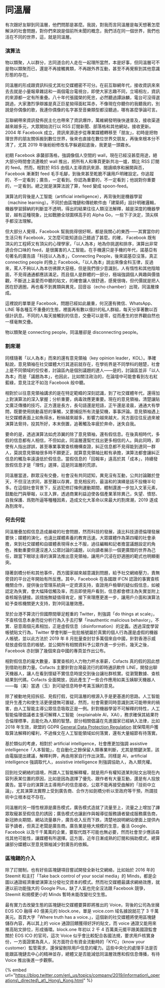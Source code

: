 # 同溫層

有次跟好友聊到同溫層，他們問那是甚麼。我說，對我而言同溫層是每天想著怎麼解決的社會問題，對你們來說是個前所未聞的概念，我們活在同一個世界，我們也活在不同的世界，這，就是同溫層。

### 演算法

物以類聚，人以群分，志同道合的人走在一起理所當然，本是好事，但同溫層可不是物以類聚而已，還是不再接觸異類，不再跟外界互動，甚至不再覺察到其他意識形態的存在。

同溫層的形成跟資訊科技尤其社交媒體密不可分。在前互聯網年代，接收資訊來來去去就是小量報章雜誌和一兩個電台電視台，即使大家志趣不同，立場相左，資訊的來源都一定有所重疊。八十年代張國榮的死忠，必然聽過譚詠麟，電台可沒得選跳過，大家激烈爭辯誰是真正巨星拗得面紅耳赤，不像現在你聽你的我聽我的，別說是你偶像的歌，我連你偶像的名字甚至音樂類型都沒聽過，哪有甚麼爭論可言。

互聯網帶來資訊發佈民主化也帶來了資訊爆炸，萬維網發明後快速普及，接收渠道越來越多元，大眾開始流行以 RSS 訂閱新聞、部落格和其他網站，接收更新。2004 年 Facebook 成立，資訊來源逐步從專業媒體轉移至「朋友」，初時是把物理世界的朋友關係搬到數位世界，後來也直接在數位世界交朋友，再後來根本分不清了，尤其 2019 年後紛紛修改名字躲避起底後，我更是一頭霧水。

初期 Facebook 承襲部落格，強調像個人空間的 wall，現在已經沒甚麼用途，絕大部分時間會流連晚於 wall 推出，把所有人和專頁更新共冶一爐，類比 RSS 訂閱的 feed。然而，相對於 RSS 由個人主導資訊來源、閱讀順序和展開與否，Facebook 漸漸對 feed 毛手毛腳，到後來甚至乾脆不讓用戶明確設定。你追蹤的，不一定看到；廣告，一定看到。你認為重要的，不一定看到；他說對你重要的，一定看到。總之就是演算法說了算，feed 變成 spoon-feed。

演算法的背後是人工智能（artificial intelligence），再背後則是機器學習（machine learning）。不同於由區塊鏈和傳統軟件由「建築師」設計明確邏輯，機器學習歸納的判斷並不透明，得出的結果往往人類沒法解釋，越是深度的機器學習，越有這種現象，比如戰勝全球圍棋高手的 Alpha Go，一些下子決定，頂尖棋手都沒法理解。

但大部分人覺得，Facebook 幫我挑得很好啊，都是我關心的東西——其實當你的生活只有 Facebook，又怎麼可能知道自己錯過了甚麼。的確， Facebook 既有頂尖的工程師又有頂尖的心理學家，「以人為本」地為你挑選和排序，演算出非常適合你口味的 feed，是很厲害的人工智能。在手機還只是手機的年代，諾基亞有句著名的廣告語「科技以人為本」，Connecting People，後來諾基亞沒落，真正 connecting people 的換上 Facebook。「以人為本」說出來像金科玉律，反過來，罵人不夠以人為本彷彿罪大惡極，但是我們很少意識到，人有惰性和其他陰暗面，不見得通通都應該滿足。而且個人是群體的一部分，極端強調個人興趣與價值觀，不斷送上喜愛而中聽的貼文，的確會讓人很舒適，感覺很嗨，但代價就是把人困在舒適圈，再也看不到異類與異見，回音谷（echo chamber）出現，同溫層煉成。

這裡說的單單是 Facebook，問題已經如此嚴重，何況還有微信、WhatsApp、LINE 等各種互不重疊的生態，裡面再有數以億計的私人群組，每天分享著數以百億計訊息。不同的人每天接觸到的信息，交疊可以是零，從而產生的世界觀自然也一樣毫無交疊。

物以類聚是 connecting people，同溫層卻是 disconnecting people。

### 割席潮

同樣隨著「以人為本」而來的還有意見領袖（key opinion leader，KOL）。準確點說，意見領袖在社交媒體大行其道前就存在，在學術界是不同學科的翹楚，社會上是不同領域的佼佼者，討論區內是個別議題的達人——是的，討論區並非「以人為本」而是「議題為本」，也因此，比如關注政治的，在論壇中可能會看到左右紅藍綠，意見注定不如泡 Facebook 般中聽。

相對於以往意見領袖講求的是在特定範疇的深刻認識，到了社交媒體年代，還得加上對演算法的深入掌握；分析重要，病毒效應更重要。現在的意見領袖，清楚讓貼文廣泛傳播的技巧，正方還是長方，長句語還是短語，正午還是凌晨，通通大有學問，既要使用挑動喜怒的筆觸，又要捕捉所有流量契機，事事評論。意見領袖遇上社交媒體表面上如魚得水，粉絲越來越多，影響力越來越大，另方面往往反過來被演算法脅持，投其所好，本末倒置，追著觸及率疲於奔命，迷失自我。

要命的是，透過演算法如虎添翼的除了意見領袖，還有假信息。在後真相時代，多假的信息都有人相信，不但如此，同溫層還幫忙找出更多相信的人。與此同時，即使有人指出謬誤，甚至專業事實查核機構查證，糾正信息都不見得能到達同一群人，莫說意見領袖很多時不願更正，就算意見領袖比較有承擔，演算法都會讓糾正信息的觸及率遠遠低於假信息。當假信息的「回報率」遠高於其「成本」，持續發放假信息才是「理性」選擇，這是同溫層的荒謬。

同溫層當道，群眾沒有交疊，社會沒有共同認知，異見沒有互動，公共討論難於登天，不但沒法求同，甚至難以存異，意見相反的，最溫和的演繹是話不投機半句多。在這個社會背景下，反逃犯修訂條例運動期間，體制還進一步加入文革元素，鼓勵批鬥與舉報，以言入罪，透過商業利益迫使各個產業革除異己，失望、憤怒、自我保護、爲勢所逼等種種因素，造成文化大革命以來最大的割席潮，2019 遂成為割席年。

### **何去何從**

同溫層疊加假信息造成嚴峻的社會問題，然而科技的發展，遠比科技道德倫理發展要快；媒體的演化，也遠比媒體素養的教育迅速。大眾媒體作為第四權的社會承擔，來到社交媒體和自媒體表現得水土不服，過往編輯和記者擔當議題設定的角色，推動重要但還沒進入公眾討論的議題，以向讀者展示一個更廣闊的世界為己任，跟當下眼球主導的演算法推出意見領袖，讓用戶沉浸在舒適圈的範式也明顯衝突。

隨著劍橋分析和其他事件，西方國家越來越意識到問題，給予社交網絡壓力，責無旁貸的平台近年開始有所反應。其中，Facebook 在各國跟 IFCN 認證的事實查核機關合作，提供後台管理系統與一定資源支持，查證用戶檢舉的疑似假信息，如被認定為失實，會大幅降低觸及率，而且即使用戶看到，信息都會標注為失實並附上查核報告鏈接。該措施無疑值得肯定，接下來理應更進一步，讓用戶介面和演算法給予查核機關更大支持，對沖同溫層效應。

至於台港不算流行但國際間舉足輕重的 Twitter，則強調「do things at scale」，不查核信息本身而從分析行為入手去打擊「inauthentic malicious behavior」，不實、惡意兩個元素相加，正是虛假信息（disinformation）的定義。透過深度學習帳號貼文行為，Twitter 學會判斷一批批帳號屬於真實的個人行為還是虛假的機器人帳號，並以此方法於 2019 年 8 月批量查封廿多萬個來自中國，針對香港示威發放虛假信息的帳號，並公開所有相關資料予公眾作進一步分析。幾天之後，Facebook 亦封鎖了幾個來自中國的專頁並作出公布。

相對假信息的龐大數量，事實查核的人力物力杯水車薪，Cofacts 真的假的因此想到借助社群力量。Cofacts 主要針對台灣最流行的即時通訊軟件 LINE，開發出聊天機器人，讓人在看到懷疑不實信息時提交到後台讓社群核實。從瀏覽數據、查核結果到代碼，Cofacts 全面開放，因此產生了一些合作應用如美玉姨聊天機器人——每（美）當遇（玉）到可疑信息時參考美玉姨的意見。

除了被動地見招拆招、見假打假，從同溫層的根源入手是更基進的思路。人工智能提升生產力和使生活更便捷無可置疑，然而，社會需要同時意識到其可能帶來的禍害，由人工智能主導公眾信息吸取正是一例。針對機器學習不可解釋的特性，人工智能倫理倡議者主張可解釋人工智能（explainable AI，XAI），務求確保其結果符合倫理標準，且能化為人類的智慧。部分相關倡議在先進國家已經納入法律，比如 2018 年生效，歐盟的 GDPR [General Data Protection Regulation](https://en.wikipedia.org/wiki/General_Data_Protection_Regulation) 就保障用戶獲取算法解釋的權利，不過條文在人工智能領域如何落實，還有大量細節有待落實。

基於類似的考慮，相對於 artificial intelligence，社會應更加強調 assistive intelligence「人本智能」，在自動化之餘保留人類專業判斷，尤其是關鍵決策，該由電腦提出建議，解釋利弊，再由用家自行作出決策。同樣是 AI，artificial intelligence 強調取代人，assistive intelligence 則強調協助人，為人類充權。

回到社交網絡的語境，所謂人工智能解釋權，就是用戶有權知道某則貼文出現在內容列表某位置的原因，比如是因為選擇了優先、跟作者有大量互動，還是有人投放廣告。當平台的演算法主導用戶的信息接收，公眾不能再接受曲解的「技術中立論」，尤其演算法實際上受到廣告商、合作方如劍橋分析以至政府等干預，所謂技術中立根本從不存在。

同溫層的另一隱性根源是廣告模式，廣告模式造就了流量至上，流量之上增加了譁眾取寵甚至假信息的誘因；廣告模式也讓創作與報導從服務讀者變成服務廣告商，新冠肺炎期間，網站流量暴升，廣告收入反而下跌，清楚地說明網站便面上提供內容予讀者，但真正老闆是廣告商。廣告業是極大規模的生意，養活 Google、Facebook 以及千千萬萬的企業，要取代既不可能也無必要，然而社會至少應該尋找其他可能性，讓媒體有所選擇。這方面，近年日漸成熟的訂閱和捐助模式，總算讓部分媒體以至意見領袖減少對廣告的依賴。

### 區塊鏈的介入

除了訂閱制，也有好些區塊鏈項目嘗試開發全新社交網絡，比如始於 2016 年的 Steemit 和主打「Take back control of your social media」的 Minds，都是企圖以通證經濟重塑演算法分發社交資本的模式。然而社交媒體最講求網絡效應，就連以前功能強大的 Google Plus，缺了人氣也完全沒法跟 Facebook 競爭，Steemit 和規模更小的 Minds 暫時未能改變社交生態。

最有實力去改變生態的區塊鏈社交媒體要算即將推出的 Voice，背後的公司為坐擁 EOS ICO 融得 40 億美元的 block.one，單是 voice.com 域名據說就花了 3 千萬美元。首頁大字「Where truth has a voice.」，這個新的社交媒體將使用區塊鏈儲存內容，再以其上的 voice 通證回饋獲得好評的貼文，而 voice 通證又能用來推高貼文排位，形成循環。block.one 年初以 2 千 4 百萬美元擺平跟美國證監會關於 EOS ICO 的官司，這次 Voice 似乎會比較配合各國法規，要求用戶核實身份，一方面證實為真人，另方面符合有資金流動時的「KYC」（know your customer）監管需求，還保留刪除用戶信息的權力。這些中央化的處理手法是否能跟區塊鏈去中心的精神並存，總體又是否能減低同溫層效應和假信息傳播，有待 Voice 推出後進一步觀察。



{% embed url="https://blog.twitter.com/en\_us/topics/company/2019/information\_operations\_directed\_at\_Hong\_Kong.html" %}





